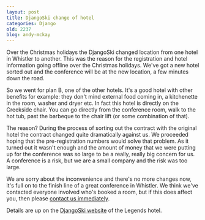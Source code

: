 ```yaml
---
layout: post
title: DjangoSki change of hotel
categories: Django
old: 2237
blog: andy-mckay
---
```

<p>Over the Christmas holidays the DjangoSki changed location from one hotel in Whistler to another. This was the reason for the registration and hotel information going offline over the Christmas holidays. We've got a new hotel sorted out and the conference will be at the new location, a few minutes down the road.</p>

<p>So we went for plan B, one of the other hotels. It's a good hotel with other benefits for example: they don't mind external food coming in, a kitchenette in the room, washer and dryer etc. In fact this hotel is directly on the Creekside chair. You can go directly from the conference room, walk to the hot tub, past the barbeque to the chair lift (or some combination of that).</p>

<p>The reason? During the process of sorting out the contract with the original hotel the contract changed quite dramatically against us. We proceeded hoping that the pre-registration numbers would solve that problem. As it turned out it wasn't enough and the amount of money that we were putting up for the conference was so large to be a really, really big concern for us. A conference is a risk, but we are a small company and the risk was too large.</p>

<p>We are sorry about the inconvenience and there's no more changes now, it's full on to the finish line of a great conference in Whistler. We think we've contacted everyone involved who's booked a room, but if this does affect you, then please <a href="mailto:andy@clearwind.ca">contact us immediately</a>.</p>

<p>Details are up on the <a href="http://clearwind.ca/djangoski">DjangoSki website</a> of the Legends hotel.</p>
